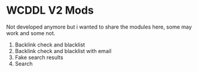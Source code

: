 WCDDL V2 Mods
=============

Not developed anymore but i wanted to share the modules here, some may work and some not.

1. Backlink check and blacklist
2. Backlink check and blacklist with email
3. Fake search results
4. Search
